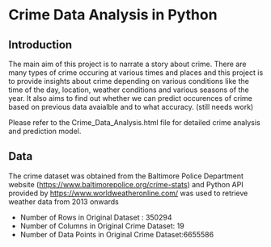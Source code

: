 # Crime Data Analysis in Python

## Introduction ##

The main aim of this project is to narrate a story about crime. There are many types of crime occuring at various times and places and this project is to provide insights about crime depending on various conditions like the time of the day, location, weather conditions and various seasons of the year. It also aims to find out whether we can predict occurences of crime based on previous data avaialble and to what accuracy. (still needs work)

Please refer to the Crime_Data_Analysis.html file for detailed crime analysis and prediction model.

## Data ##

The crime dataset was obtained from the Baltimore Police Department website (https://www.baltimorepolice.org/crime-stats) and Python API provided by https://www.worldweatheronline.com/ was used to retrieve weather data from 2013 onwards

- Number of Rows in Original Dataset : 350294
- Number of Columns in Original Crime Dataset: 19
- Number of Data Points in Original Crime Dataset:6655586

